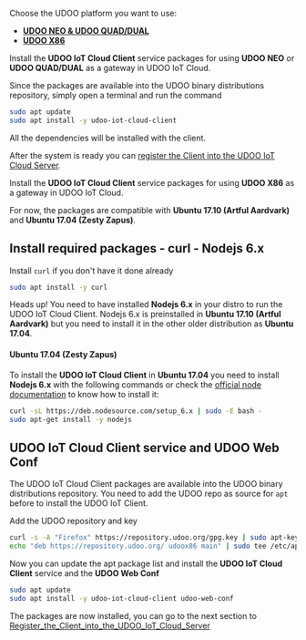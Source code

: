 Choose the UDOO platform you want to use:

<div>
 <ul id="platform-examples" class="nav nav-tabs" role="tablist">
  <li role="presentation" class="active"><a href="#arm-example" aria-controls="arm" role="tab" data-toggle="tab"><b>UDOO NEO & UDOO QUAD/DUAL</b></a></li>
  <li role="presentation"><a href="#x86-example" aria-controls="x86" role="tab" data-toggle="tab"><b>UDOO X86</b></a></li>
 </ul>

 <div class="tab-content">
  <div role="tabpanel" class="tab-pane active" id="arm-example">

Install the **UDOO IoT Cloud Client** service packages for using **UDOO NEO** or **UDOO QUAD/DUAL** as a gateway in UDOO IoT Cloud.

Since the packages are available into the UDOO binary distributions repository, simply open a terminal and run the command

```bash
sudo apt update
sudo apt install -y udoo-iot-cloud-client
```

All the dependencies will be installed with the client.  

After the system is ready you can [register the Client into the UDOO IoT Cloud Server](!Client_Registration/Register_the_Client_into_the_UDOO_IoT_Cloud_Server).  

  </div>
  <div role="tabpanel" class="tab-pane" id="x86-example">

Install the **UDOO IoT Cloud Client** service packages for using **UDOO X86** as a gateway in UDOO IoT Cloud.

For now, the packages are compatible with **Ubuntu 17.10 (Artful Aardvark)** and **Ubuntu 17.04 (Zesty Zapus)**.

## Install required packages - curl - Nodejs 6.x

Install `curl` if you don't have it done already

```bash
sudo apt install -y curl
```

<span class="label label-warning">Heads up!</span> You need to have installed **Nodejs 6.x** in your distro to run the UDOO IoT Cloud Client. Nodejs 6.x is preinstalled in **Ubuntu 17.10 (Artful Aardvark)** but you need to install it in the other older distribution as **Ubuntu 17.04**.

#### Ubuntu 17.04 (Zesty Zapus)

To install the **UDOO IoT Cloud Client** in **Ubuntu 17.04** you need to install **Nodejs 6.x** with the following commands or check the [official node documentation](https://nodejs.org/en/download/package-manager/#debian-and-ubuntu-based-linux-distributions) to know how to install it:

```bash
curl -sL https://deb.nodesource.com/setup_6.x | sudo -E bash -
sudo apt-get install -y nodejs
```

## UDOO IoT Cloud Client service and UDOO Web Conf

The UDOO IoT Cloud Client packages are available into the UDOO binary distributions repository.
You need to add the UDOO repo as source for `apt` before to install the UDOO IoT Client.

Add the UDOO repository and key

```bash
curl -s -A "Firefox" https://repository.udoo.org/gpg.key | sudo apt-key add -
echo "deb https://repository.udoo.org/ udoox86 main" | sudo tee /etc/apt/source.list.d/udoo.list
```

Now you can update the apt package list and install the **UDOO IoT Cloud Client** service and the **UDOO Web Conf**

```bash
sudo apt update
sudo apt install -y udoo-iot-cloud-client udoo-web-conf
```

The packages are now installed, you can go to the next section to [Register_the_Client_into_the_UDOO_IoT_Cloud_Server](!Client_Registration/Register_the_Client_into_the_UDOO_IoT_Cloud_Server)

  </div>
</div>
<script>
$('#platform-examples a').click(function (e) {
  e.preventDefault()
  $(this).tab('show')
})
</script>
